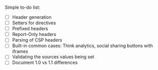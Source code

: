 Simple to-do list:

 - [ ] Header generation
 - [ ] Setters for directives
 - [ ] Prefixed headers
 - [ ] Report-Only headers
 - [ ] Parsing of CSP headers
 - [ ] Built-in common cases: Think analytics, social sharing buttons with iframes
 - [ ] Validating the sources values being set
 - [ ] Document 1.0 vs 1.1 differences
